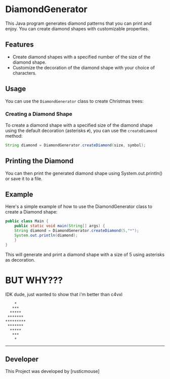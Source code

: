 # DiamondGenerator

This Java program generates diamond patterns that you can print and enjoy. You can create diamond shapes with customizable properties.

## Features

- Create diamond shapes with a specified number of the size of the diamond shape.
- Customize the decoration of the diamond shape with your choice of characters.

## Usage

You can use the `DiamondGenerator` class to create Christmas trees:

### Creating a Diamond Shape

To create a diamond shape with a specified size of the diamond shape using the default decoration (asterisks `#`), you can use the `createDiamond` method:

```java
String diamond = DiamondGenerator.createDiamond(size, symbol);
```

## Printing the Diamond
You can then print the generated diamond shape using System.out.println() or save it to a file.

## Example

Here's a simple example of how to use the DiamondGenerator class to create a Diamond shape:
```java
public class Main {
    public static void main(String[] args) {
    String diamond = DiamondGenerator.createDiamond(5,"*");
    System.out.println(diamond);
    }
}
```
This will generate and print a diamond shape with a size of 5 using asterisks as decoration.

# BUT WHY???
IDK dude, just wanted to show that i'm better than c4vxl
```
    *
   ***
  *****
 *******
*********
 *******
  *****
   ***
    *
```
---
## Developer
This Project was developed by [rusticmouse]
